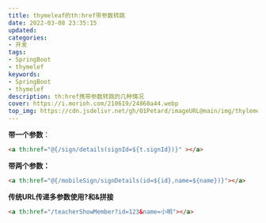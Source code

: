 ```yaml
---
title: thymeleaf的th:href带参数转跳
date: 2022-03-08 23:35:15
updated:
categories: 
- 开发
tags: 
- SpringBoot
- thymelef
keywords:
- SpringBoot
- thymelef
description: th:href携带参数转跳的几种情况
cover: https://i.morioh.com/210619/24860a44.webp
top_img: https://cdn.jsdelivr.net/gh/01Petard/imageURL@main/img/thylemef.png
---
```


**带一个参数**：

```html
<a th:href="@{/sign/details(signId=${t.signId})}" ></a>
```

**带两个参数：**

```html
<a th:href="@{/mobileSign/signDetails(id=${id},name=${name})}"></a>
```

**传统URL传递多参数使用?和&拼接**

```html
<a th:href="/teacherShowMember?id=123&name=小明"></a>
```

